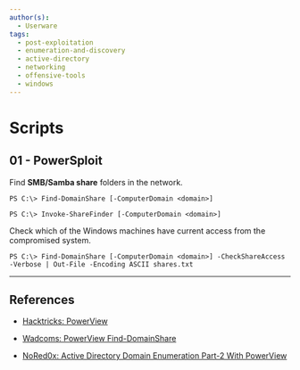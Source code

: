```yaml
---
author(s):
  - Userware
tags:
  - post-exploitation
  - enumeration-and-discovery
  - active-directory
  - networking
  - offensive-tools
  - windows
---
```

# Scripts

## 01 - PowerSploit

Find **SMB/Samba share** folders in the network.

```
PS C:\> Find-DomainShare [-ComputerDomain <domain>]

PS C:\> Invoke-ShareFinder [-ComputerDomain <domain>]
```

Check which of the Windows machines have current access from the compromised system.

```
PS C:\> Find-DomainShare [-ComputerDomain <domain>] -CheckShareAccess -Verbose | Out-File -Encoding ASCII shares.txt
```

---
## References

- [Hacktricks: PowerView](https://book.hacktricks.xyz/windows-hardening/basic-powershell-for-pentesters/powerview)

- [Wadcoms: PowerView Find-DomainShare](https://wadcoms.github.io/wadcoms/PowerView-Find-DomainShare/)

- [NoRed0x: Active Directory Domain Enumeration Part-2 With PowerView](https://nored0x.github.io/red-teaming/active-directory-domain-enumeration-part-2/)